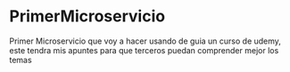 # PrimerMicroservicio
Primer Microservicio que voy a hacer usando de guia un curso de udemy, este tendra mis apuntes para que terceros puedan comprender mejor los temas
